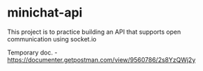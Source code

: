 # minichat-api
This project is to practice building an API that supports open communication using socket.io


Temporary doc. - https://documenter.getpostman.com/view/9560786/2s8YzQWj2y